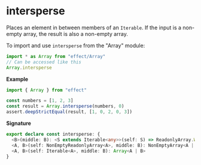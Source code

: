 # intersperse

Places an element in between members of an `Iterable`.
If the input is a non-empty array, the result is also a non-empty array.

To import and use `intersperse` from the "Array" module:

```ts
import * as Array from "effect/Array"
// Can be accessed like this
Array.intersperse
```

**Example**

```ts
import { Array } from "effect"

const numbers = [1, 2, 3]
const result = Array.intersperse(numbers, 0)
assert.deepStrictEqual(result, [1, 0, 2, 0, 3])
```

**Signature**

```ts
export declare const intersperse: {
  <B>(middle: B): <S extends Iterable<any>>(self: S) => ReadonlyArray.With<S, ReadonlyArray.Infer<S> | B>
  <A, B>(self: NonEmptyReadonlyArray<A>, middle: B): NonEmptyArray<A | B>
  <A, B>(self: Iterable<A>, middle: B): Array<A | B>
}
```
